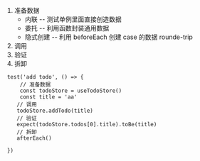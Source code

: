 1. 准备数据 
   - 内联 -- 测试单例里面直接创造数据
   - 委托 -- 利用函数封装通用数据
   - 隐式创建 -- 利用 beforeEach 创建 case 的数据
     rounde-trip
2. 调用
3. 验证
4. 拆卸



```
 test('add todo', () => {
	 // 准备数据
	 const todoStore = useTodoStore()
	 const title = 'aa'
	// 调用
	todoStore.addTodo(title)
	// 验证
	expect(todoStore.todos[0].title).toBe(title)
	// 拆卸
	afterEach()

 })


```